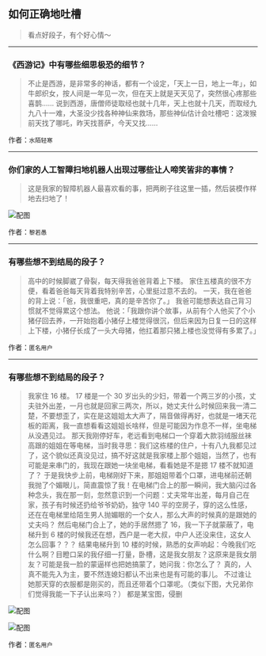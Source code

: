 ## 如何正确地吐槽

> 看点好段子，有个好心情～


 
---

### 《西游记》中有哪些细思极恐的细节？

> 不止是西游，是非常多的神话，都有一个设定，「天上一日，地上一年」，如牛郎织女，按人间是一年见一次，但在天上就是天天见了，突然很心疼那些喜鹊……
> 说到西游，唐僧师徒取经也就十几年，天上也就十几天，而取经九九八十一难，大圣没少找各种神仙来救场，那些神仙估计会吐槽吧：这泼猴前天找了哪吒，昨天找菩萨，今天又找……


作者：`水陌轻寒`

---

### 你们家的人工智障扫地机器人出现过哪些让人啼笑皆非的事情？

> 这是我家的智障机器人最喜欢看的事，把两刷子往这里一插，然后装模作样地去扫地了！



![配图](http://pic4.zhimg.com/70/v2-1d735bcc7b1e0a3c6a7cf676902dfa8b_b.jpg)


作者：`黎若愚`

---

### 有哪些想不到结局的段子？

> 高中的时候脚崴了骨裂，每天得我爸爸背着上下楼。
> 家住五楼真的很不方便，看着爸爸每天背着我特别辛苦，心里挺过意不去的。
> 一天，我在爸爸的背上说：「爸，我很重吧，真的是辛苦你了。」
> 我爸可能想表达自己背习惯就不觉得累这个想法。
> 他说：「我跟你讲个故事，从前有个人他买了个小猪仔回去养，一开始抱着小猪仔上楼觉得很沉，但后来因为日复一日的这样上下楼，小猪仔长成了一头大母猪，他扛着那只猪上楼也没觉得有多累了。」


作者：`匿名用户`

---

### 有哪些想不到结局的段子？

> 我家住 16 楼。
> 17 楼是一个 30 岁出头的少妇，带着一个两三岁的小孩，丈夫驻外出差，一月也就是回家三两次，所以，她丈夫什么时候回来我一清二楚，不要想歪了，实在是这姐姐太大声了，隔音做得再好，也就是一堵天花板的距离，我一直想看看这姐姐长啥样，但是可能因为作息不一样，坐电梯从没遇见过。
> 那天我刚停好车，老远看到电梯口一个穿着大款羽绒服丝袜高跟的姐姐在等电梯，当时我寻思：我们这栋楼的住户，十有八九我都见过了，这个貌似还真没见过，搞不好这就是我家楼上那个姐姐，当然了，也有可能是来串门的，我现在跟她一块坐电梯，看看她是不是摁 17 楼不就知道了？ 于是我快步上前，电梯刚好下来，那姐姐带着个口罩，进电梯前还朝我抛了个媚眼儿，简直震惊了我！在电梯门合上的那一瞬间，我大脑闪过各种念头，我在那一刻，忽然意识到一个问题：丈夫常年出差，每月自己在家，孩子有时候还扔给爷爷奶奶，独守 140 平的空房子，穿的这么性感，还在在电梯里给陌生男人抛媚眼的一个女人，那么大声的时候真的是跟她的丈夫吗？
> 然后电梯门合上了，她的手居然摁了 16，我一下子就蒙蔽了，电梯升到 6 楼的时候我还在想，西户是一老大叔，中户人还没来住，这女人怎么回事？？？
> 结果电梯升到 10 楼的时候，熟悉的女声响起：今晚我们吃什么啊？目瞪口呆的我仔细一打量，卧槽，这是我女朋友？这原来是我女朋友？可能是我一脸的蒙逼样也把她搞蒙了，她问我：你怎么了？
> 真的，人真不能先入为主，要不然连媳妇都认不出来也是有可能的事儿。
> 不过谁让她那天穿的衣服都是刚买的，而且还带着个口罩呢。（类似下图，大兄弟你们觉得我能一下子认出来吗？）
> 都是某宝图，侵删



![配图](http://pic4.zhimg.com/70/v2-061573312c3500ae998cf166098eb20f_b.jpg)



![配图](http://pic3.zhimg.com/70/v2-89c4ca419427091b7e78db4369bc3f5e_b.jpg)


作者：`匿名用户`